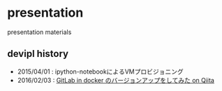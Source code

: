 # presentation

presentation materials

## devipl history

 - 2015/04/01 : ipython-notebookによるVMプロビジョニング
 - 2016/02/03 : [GitLab in docker のバージョンアップをしてみた on Qiita](http://qiita.com/DG0426/items/28b205901fca9eaff80a)
